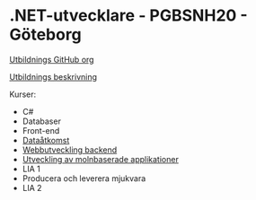 # .NET-utvecklare - PGBSNH20 - Göteborg

[Utbildnings GitHub org](https://github.com/PGBSNH20)

[Utbildnings beskrivning](https://teknikhogskolan.se/utbildningar/net-utvecklare/)

Kurser:
* C#
* Databaser
* Front-end
* [Dataåtkomst](https://pgbsnh20.github.io/PGBSNH20-dataatkomst/)
* [Webbutveckling backend](https://pgbsnh20.github.io/PGBSNH20-backendweb/)
* [Utveckling av molnbaserade applikationer](https://pgbsnh20.github.io/PGBSNH20-molnapplikationer/)
* LIA 1
* Producera och leverera mjukvara
* LIA 2
